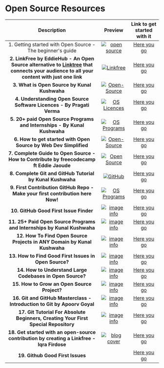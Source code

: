 # Open Source Resources

|Description | Preview   | Link to get started with it   |
| :------------: | :------------: | :------------: |
|   1. Getting started with Open Source - The beginner's guide | [![open source](https://ik.imagekit.io/1cw2zpbjy/OSWH/Open_Source_blog_cover.png?ik-sdk-version=javascript-1.4.3&updatedAt=1667726312561 "Open Source")](https://hasnainm.hashnode.dev/getting-started-with-open-source "Open Source Guidance")  | [Here you go](https://hasnainm.hashnode.dev/getting-started-with-open-source)
| **2. LinkFree by EddieHub - An Open Source alternative to [Linktree](https://linktr.ee/) that connects your audience to all your content with just one link** | <center>  [![Linkfree](https://ik.imagekit.io/1cw2zpbjy/OSWH/LinkFree_-_Banner.png?ik-sdk-version=javascript-1.4.3&updatedAt=1667726024401 "LinkFree")](https://hasnainm.hashnode.dev/getting-started-with-open-source "Linkfree") </center> | [Here you go](https://github.com/EddieHubCommunity/LinkFree)
| **3. What is Open Source by Kunal Kushwaha**| <center> [![Open-Source](https://ik.imagekit.io/1cw2zpbjy/OSWH/Open_Source_with_Kunal.png?ik-sdk-version=javascript-1.4.3&updatedAt=1670699313550 "Open Source")](https://youtu.be/msyGybzCKRs) </center> | [Here you go](https://youtu.be/msyGybzCKRs)
| **4. Understanding Open Source Software Licences - By Pragati Verma**| <center> [![OS Licences](https://ik.imagekit.io/1cw2zpbjy/OSWH/Hashnode_Blog_1_-_Cover.png?ik-sdk-version=javascript-1.4.3&updatedAt=1671079902028 "Open source Licences")](https://quickblox.hashnode.dev/understanding-open-source-software-licenses)</center> | [Here you go](https://quickblox.hashnode.dev/understanding-open-source-software-licenses)
| **5. 20+ paid Open Source Programs and Internships - By Kunal Kushwaha**| <center> [![OS Programs](https://ik.imagekit.io/1cw2zpbjy/OSWH/Comm_Classroom_Cover.png?ik-sdk-version=javascript-1.4.3&updatedAt=1671079541196 "Open source programs and internships")](https://youtu.be/x4hsV_q_YQc)</center> | [Here you go](https://youtu.be/x4hsV_q_YQc)
| **6. How to get started with Open Source by Web Dev Simplified**| <center> [![Open-Source](https://img.youtube.com/vi/GbqSvJs-6W4/sddefault.jpg "Gey Started With Open source ")](https://youtu.be/GbqSvJs-6W4)</center> | [Here you go](https://youtu.be/GbqSvJs-6W4)
| **7. Complete Guide to Open Source - How to Contribute by freecodecamp ft Eddie Jaoude**| <center> [![Open Source](https://img.youtube.com/vi/yzeVMecydCE/sddefault.jpg "Open source Guide")](https://youtu.be/yzeVMecydCE)</center> | [Here you go](https://youtu.be/yzeVMecydCE)
| **8. Complete Git and GitHub Tutorial by Kunal Kushwaha**| <center> [![GitHub](https://img.youtube.com/vi/apGV9Kg7ics/sddefault.jpg "Git and GitHub")](https://youtu.be/apGV9Kg7ics)</center> | [Here you go](https://youtu.be/apGV9Kg7ics)
| **9. First Contribution GitHub Repo - Make your first contribution here Now!**| <center> [![OS Programs](https://upload.wikimedia.org/wikipedia/commons/thumb/2/29/GitHub_logo_2013.svg/330px-GitHub_logo_2013.svg.png "First Contribution Repo")](https://github.com/firstcontributions/first-contributions)</center> | [Here you go](https://github.com/firstcontributions/first-contributions)
| **10. GitHub Good First Issue Finder**| <center> [![image info](https://ik.imagekit.io/1cw2zpbjy/OSWH/eddie.png?ik-sdk-version=javascript-1.4.3&updatedAt=1672727233335)](https://finder.eddiehub.io/)</center> | [Here you go](https://finder.eddiehub.io/)
| **11. 25+ Paid Open Source Programs and Internships by Kunal Kushwaha**| <center> [![image info](https://user-images.githubusercontent.com/97666287/214787684-174c42cb-6db9-4a7b-a93d-c752f351141b.jpg)](https://www.youtube.com/watch?v=x4hsV_q_YQc&list=PL9gnSGHSqcnowXF0U-lKBOtFF71YFkeat&index=9&ab_channel=KunalKushwaha)</center> | [Here you go](https://www.youtube.com/watch?v=x4hsV_q_YQc&list=PL9gnSGHSqcnowXF0U-lKBOtFF71YFkeat&index=9&ab_channel=KunalKushwaha)
| **12. How To Find Open Source Projects in ANY Domain by Kunal Kushwaha**| <center> [![image info](https://user-images.githubusercontent.com/97666287/214788073-e973dd29-cc4f-461c-9f5a-a53bc4141472.jpg)](https://www.youtube.com/watch?v=AODHPiOvF1U&list=PL9gnSGHSqcnowXF0U-lKBOtFF71YFkeat&index=11&t=1s&ab_channel=KunalKushwaha)</center> | [Here you go](https://www.youtube.com/watch?v=AODHPiOvF1U&list=PL9gnSGHSqcnowXF0U-lKBOtFF71YFkeat&index=11&t=1s&ab_channel=KunalKushwaha)
| **13. How to Find Good First Issues in Open Source?**| <center> [![image info](https://user-images.githubusercontent.com/97666287/214788460-ae14fed2-a603-4911-be0f-67f2c98c5fce.jpg)](https://www.youtube.com/watch?v=ZIkkPzTuOXw&list=PL9gnSGHSqcnowXF0U-lKBOtFF71YFkeat&index=14&ab_channel=KunalKushwaha)</center> | [Here you go](https://www.youtube.com/watch?v=ZIkkPzTuOXw&list=PL9gnSGHSqcnowXF0U-lKBOtFF71YFkeat&index=14&ab_channel=KunalKushwaha)
| **14. How to Understand Large Codebases in Open Source?**| <center> [![image info](https://user-images.githubusercontent.com/97666287/214788800-f9f65d78-73cb-4079-b279-39316b2eacc9.jpg)](https://www.youtube.com/watch?v=kA1T0zDPtQo&list=PL9gnSGHSqcnowXF0U-lKBOtFF71YFkeat&index=15&ab_channel=KunalKushwaha)</center> | [Here you go](https://www.youtube.com/watch?v=kA1T0zDPtQo&list=PL9gnSGHSqcnowXF0U-lKBOtFF71YFkeat&index=15&ab_channel=KunalKushwaha)
| **15. How to Grow an Open Source Project?**| <center> [![image info](https://user-images.githubusercontent.com/97666287/214789221-ea8df48d-506b-4779-92eb-cb7afdbb1e0d.jpg)](https://www.youtube.com/watch?v=hYeNz3M4wT4&list=PL9gnSGHSqcnowXF0U-lKBOtFF71YFkeat&index=46&ab_channel=KunalKushwaha)</center> | [Here you go](https://www.youtube.com/watch?v=hYeNz3M4wT4&list=PL9gnSGHSqcnowXF0U-lKBOtFF71YFkeat&index=46&ab_channel=KunalKushwaha)
| **16. Git and GitHub Masterclass - Introduction to Git by Apoorv Goyal**| <center> [![image info](https://user-images.githubusercontent.com/97666287/214789997-dca7efec-e840-4ba5-97e2-dbb0ca8c9497.jpg)](https://www.youtube.com/watch?v=LQ2LTPHeTts&t=3125s&ab_channel=ApoorvGoyal)</center> | [Here you go](https://www.youtube.com/watch?v=LQ2LTPHeTts&t=3125s&ab_channel=ApoorvGoyal)
| **17. Git Tutorial For Absolute Beginners, Creating Your First Special Repository**| <center> [![image info](https://user-images.githubusercontent.com/97666287/214790280-36b6c1ed-9c8b-4214-b6c0-59cb6c632f21.jpg)](https://www.youtube.com/watch?v=fkKfKsASjV4&ab_channel=ApoorvGoyal)</center> | [Here you go](https://www.youtube.com/watch?v=fkKfKsASjV4&ab_channel=ApoorvGoyal)
| **18. Get started with an open-source contribution by creating a Linkfree - Iqra Firdose**| <center> [![blog cover](https://ik.imagekit.io/1cw2zpbjy/OSWH/Open_source_cover.png?ik-sdk-version=javascript-1.4.3&updatedAt=1675917542967)](https://iqra-firdose.hashnode.dev/get-started-with-an-open-source-contribution-by-creating-a-linkfree)</center> | [Here you go](https://iqra-firdose.hashnode.dev/get-started-with-an-open-source-contribution-by-creating-a-linkfree)
| **19. Github Good First Issues**| <center> </center> | [Here you go](https://goodfirstissues.com/)
